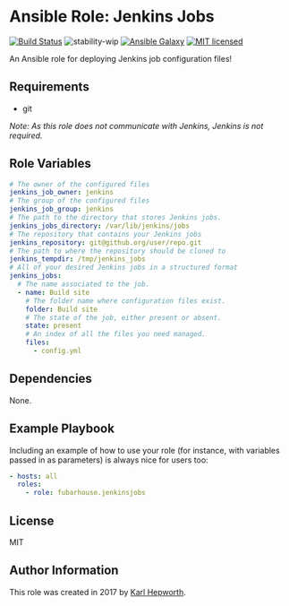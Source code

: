 Ansible Role: Jenkins Jobs
=========

[![Build Status](https://travis-ci.org/fubarhouse/ansible-role-jenkinsjobs.svg?branch=master)](https://travis-ci.org/fubarhouse/ansible-role-golang)
![stability-wip](https://img.shields.io/badge/stability-work_in_progress-lightgrey.svg)
[![Ansible Galaxy](https://img.shields.io/ansible/role/0000.svg)](https://galaxy.ansible.com/fubarhouse/jenkinsjobs)
[![MIT licensed](https://img.shields.io/badge/license-MIT-blue.svg)](https://raw.githubusercontent.com/fubarhouse/ansible-role-jenkinsjobs/master/LICENSE)

An Ansible role for deploying Jenkins job configuration files!

Requirements
------------

* git

*Note: As this role does not communicate with Jenkins, Jenkins is not required.*

Role Variables
--------------

```yaml
# The owner of the configured files
jenkins_job_owner: jenkins
# The group of the configured files
jenkins_job_group: jenkins
# The path to the directory that stores Jenkins jobs.
jenkins_jobs_directory: /var/lib/jenkins/jobs
# The repository that contains your Jenkins jobs
jenkins_repository: git@github.org/user/repo.git
# The path to where the repository should be cloned to
jenkins_tempdir: /tmp/jenkins_jobs
# All of your desired Jenkins jobs in a structured format
jenkins_jobs:
  # The name associated to the job.
  - name: Build site
    # The folder name where configuration files exist.
    folder: Build site
    # The state of the job, either present or absent.
    state: present
    # An index of all the files you need managed.
    files:
      - config.yml
```

Dependencies
------------

None.

Example Playbook
----------------

Including an example of how to use your role (for instance, with variables passed in as parameters) is always nice for users too:

```yaml
- hosts: all
  roles:
    - role: fubarhouse.jenkinsjobs
```

License
-------

MIT

Author Information
------------------


This role was created in 2017 by [Karl Hepworth](https://twitter.com/fubarhouse).
